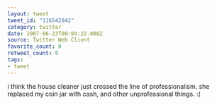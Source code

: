 ```yaml
---
layout: tweet
tweet_id: "116542842"
category: twitter
date: 2007-06-23T00:04:22.000Z
source: Twitter Web Client
favorite_count: 0
retweet_count: 0
tags:
- tweet
---
```


i think the house cleaner just crossed the line of professionalism. she replaced my coin jar with cash, and other unprofessional things. :(
